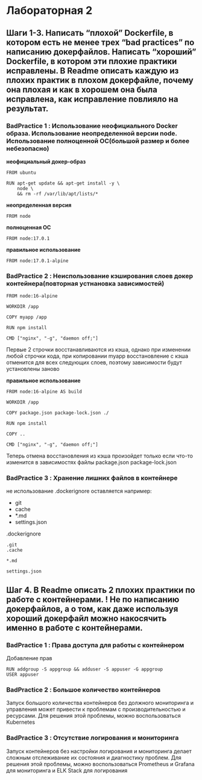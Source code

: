 # Лабораторная 2

## Шаги 1-3. Написать “плохой” Dockerfile, в котором есть не менее трех “bad practices” по написанию докерфайлов. Написать “хороший” Dockerfile, в котором эти плохие практики исправлены. В Readme описать каждую из плохих практик в плохом докерфайле, почему она плохая и как в хорошем она была исправлена, как исправление повлияло на результат.

### BadPractice 1 : Использование неофициального Docker образа. Использование неопределенной версии node. Использование полноценной ОС(большой размер и более небезопасно)

**неофициальный докер-образ**
```
FROM ubuntu

RUN apt-get update && apt-get install -y \
    node \
    && rm -rf /var/lib/apt/lists/*
```
**неопределенная версия**
```
FROM node
```
**полноценная ОС**
```
FROM node:17.0.1
```
**правильное использование**
```
FROM node:17.0.1-alpine
```

### BadPractice 2 : Неиспользование кэширования слоев докер контейнера(повторная устнановка зависимостей)

```
FROM node:16-alpine

WORKDIR /app

COPY myapp /app

RUN npm install

CMD ["nginx", "-g", "daemon off;"]
```

Первые 2 строчки восстанавливаются из кэша, однако при изменении любой строчки кода, при копировании myapp
восстановление с кэша отменится для всех следующих слоев, поэтому зависимости будут установлены заново

**правильное использование**

```
FROM node:16-alpine AS build

WORKDIR /app

COPY package.json package-lock.json ./

RUN npm install

COPY ..

CMD ["nginx", "-g", "daemon off;"]
```

Теперь отмена восстановления из кэша произойдет только если что-то изменится в зависимостях
файлы package.json package-lock.json

### BadPractice 3 : Хранение лишних файлов в контейнере

не использование .dockerignore
оставляется например:

- git
- cache
- *.md
- settings.json

.dockerignore
```
.git
.cache

*.md

settings.json
```

## Шаг 4. В Readme описать 2 плохих практики по работе с контейнерами. ! Не по написанию докерфайлов, а о том, как даже используя хороший докерфайл можно накосячить именно в работе с контейнерами.

### BadPractice 1 : Права доступа для работы с контейнером

Добавление прав

```
RUN addgroup -S appgroup && adduser -S appuser -G appgroup
USER appuser
```

### BadPractice 2 : Большое количество контейнеров

Запуск большого количества контейнеров без должного мониторинга и управления может привести к проблемам с производительностью и ресурсами. Для решения этой проблемы, можно воспользоваться Kubernetes 

### BadPractice 3 : Отсутствие логирования и мониторинга

Запуск контейнеров без настройки логирования и мониторинга делает сложным отслеживание их состояния и диагностику проблем. Для решения этой проблемы, можно воспользоваться Prometheus и Grafana для мониторинга и  ELK Stack для логирования
